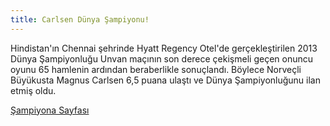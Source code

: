 ```yaml
---
title: Carlsen Dünya Şampiyonu!
---
```


Hindistan'ın Chennai şehrinde Hyatt Regency Otel'de gerçekleştirilen 2013 Dünya Şampiyonluğu Unvan maçının son derece çekişmeli geçen onuncu oyunu 65 hamlenin ardından beraberlikle sonuçlandı. Böylece Norveçli Büyükusta Magnus Carlsen 6,5 puana ulaştı ve Dünya Şampiyonluğunu ilan etmiş oldu.

[Şampiyona Sayfası](http://chennai2013.fide.com/results-and-info-page/)
